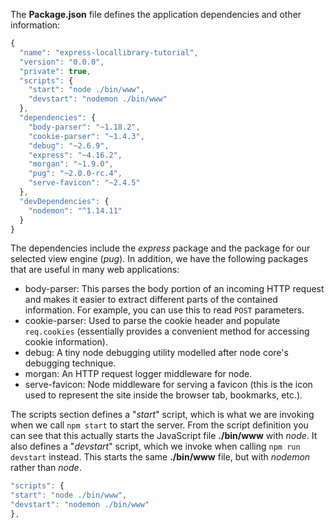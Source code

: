 The **Package.json** file defines the application dependencies and other information:
    
```js    
{
  "name": "express-locallibrary-tutorial",
  "version": "0.0.0",
  "private": true,
  "scripts": {
    "start": "node ./bin/www",
    "devstart": "nodemon ./bin/www"
  },
  "dependencies": {
    "body-parser": "~1.18.2",
    "cookie-parser": "~1.4.3",
    "debug": "~2.6.9",
    "express": "~4.16.2",
    "morgan": "~1.9.0",
    "pug": "~2.0.0-rc.4",
    "serve-favicon": "~2.4.5"
  },
  "devDependencies": {
    "nodemon": "^1.14.11"
  }
}
```    

The dependencies include the _express_ package and the package for our selected view engine (_pug_). In addition, we have the following packages that are useful in many web applications:

* body-parser: This parses the body portion of an incoming HTTP request and makes it easier to extract different parts of the contained information. For example, you can use this to read `POST` parameters.
* cookie-parser: Used to parse the cookie header and populate `req.cookies` (essentially provides a convenient method for accessing cookie information).
* debug: A tiny node debugging utility modelled after node core's debugging technique.
* morgan: An HTTP request logger middleware for node.
* serve-favicon: Node middleware for serving a favicon (this is the icon used to represent the site inside the browser tab, bookmarks, etc.).

The scripts section defines a "_start_" script, which is what we are invoking when we call `npm start` to start the server. From the script definition you can see that this actually starts the JavaScript file **./bin/www** with _node_. It also defines a "_devstart_" script, which we invoke when calling `npm run devstart` instead. This starts the same **./bin/www** file, but with _nodemon_ rather than _node_.
    
```js    
"scripts": {
"start": "node ./bin/www",
"devstart": "nodemon ./bin/www"
},
```    
